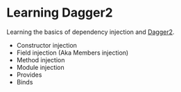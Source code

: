 # Learning Dagger2

Learning the basics of dependency injection and [Dagger2](https://github.com/google/dagger).

- Constructor injection
- Field injection (Aka Members injection)
- Method injection
- Module injection
- Provides
- Binds
